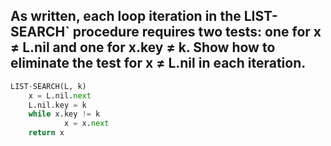 ## As written, each loop iteration in the LIST-SEARCH` procedure requires two tests: one for x ≠ L.nil and one for x.key ≠ k. Show how to eliminate the test for x ≠ L.nil in each iteration.

```python
LIST-SEARCH(L, k)
	x = L.nil.next
	L.nil.key = k
	while x.key != k
			x = x.next
	return x
```
